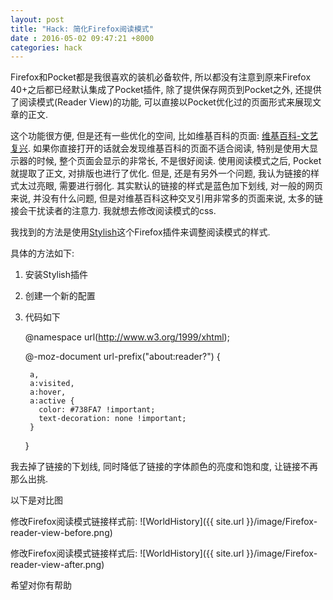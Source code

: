 ```yaml
---
layout: post
title: "Hack: 简化Firefox阅读模式"
date : 2016-05-02 09:47:21 +8000
categories: hack
---
```



Firefox和Pocket都是我很喜欢的装机必备软件, 所以都没有注意到原来Firefox 40+之后都已经默认集成了Pocket插件, 除了提供保存网页到Pocket之外, 还提供了阅读模式(Reader View)的功能, 可以直接以Pocket优化过的页面形式来展现文章的正文.

这个功能很方便, 但是还有一些优化的空间, 比如维基百科的页面: [维基百科-文艺复兴](https://en.wikipedia.org/wiki/Renaissance). 如果你直接打开的话就会发现维基百科的页面不适合阅读, 特别是使用大显示器的时候, 整个页面会显示的非常长, 不是很好阅读. 使用阅读模式之后, Pocket就提取了正文, 对排版也进行了优化. 但是, 还是有另外一个问题, 我认为链接的样式太过亮眼, 需要进行弱化. 其实默认的链接的样式是蓝色加下划线, 对一般的网页来说, 并没有什么问题, 但是对维基百科这种交叉引用非常多的页面来说, 太多的链接会干扰读者的注意力. 我就想去修改阅读模式的css.

我找到的方法是使用[Stylish](https://addons.mozilla.org/en-us/firefox/addon/stylish/)这个Firefox插件来调整阅读模式的样式.

具体的方法如下:
1. 安装Stylish插件
2. 创建一个新的配置
3. 代码如下

    @namespace url(http://www.w3.org/1999/xhtml);

    @-moz-document url-prefix("about:reader?") {

        a,
        a:visited,
        a:hover,
        a:active {
          color: #738FA7 !important;
          text-decoration: none !important;
        }

    }


我去掉了链接的下划线, 同时降低了链接的字体颜色的亮度和饱和度, 让链接不再那么出挑.

以下是对比图

修改Firefox阅读模式链接样式前:
![WorldHistory]({{ site.url }}/image/Firefox-reader-view-before.png)

修改Firefox阅读模式链接样式后:
![WorldHistory]({{ site.url }}/image/Firefox-reader-view-after.png)

希望对你有帮助



